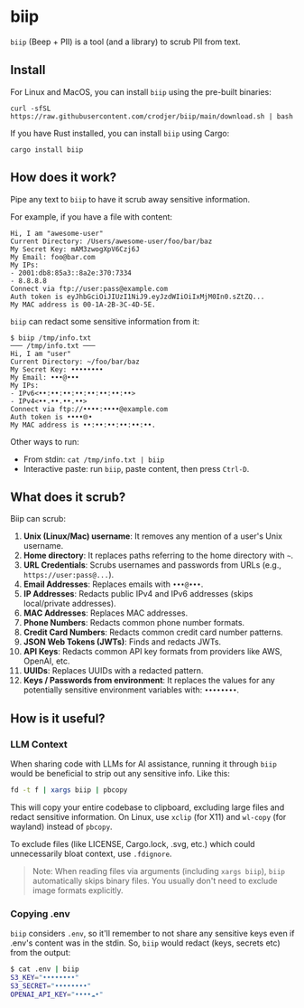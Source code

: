 # biip
`biip` (Beep + PII) is a tool (and a library) to scrub PII from text.

## Install
For Linux and MacOS, you can install `biip` using the pre-built binaries:
```
curl -sfSL https://raw.githubusercontent.com/crodjer/biip/main/download.sh | bash
```

If you have Rust installed, you can install `biip` using Cargo:
```
cargo install biip
```

## How does it work?
Pipe any text to `biip` to have it scrub away sensitive information.

For example, if you have a file with content:

```
Hi, I am "awesome-user"
Current Directory: /Users/awesome-user/foo/bar/baz
My Secret Key: mAM3zwogXpV6Czj6J
My Email: foo@bar.com
My IPs:
- 2001:db8:85a3::8a2e:370:7334
- 8.8.8.8
Connect via ftp://user:pass@example.com
Auth token is eyJhbGciOiJIUzI1NiJ9.eyJzdWIiOiIxMjM0In0.sZtZQ...
My MAC address is 00-1A-2B-3C-4D-5E.
```

`biip` can redact some sensitive information from it:

```
$ biip /tmp/info.txt
─── /tmp/info.txt ───
Hi, I am "user"
Current Directory: ~/foo/bar/baz
My Secret Key: ••••••••
My Email: •••@•••
My IPs:
- IPv6<••:••:••:••:••:••:••:••>
- IPv4<••.••.••.••>
Connect via ftp://••••:••••@example.com
Auth token is ••••🌐•
My MAC address is ••:••:••:••:••:••.
```

Other ways to run:

- From stdin: `cat /tmp/info.txt | biip`
- Interactive paste: run `biip`, paste content, then press `Ctrl-D`.

## What does it scrub?
Biip can scrub:

 1. **Unix (Linux/Mac) username**: It removes any mention of a user's Unix username.
 2. **Home directory**: It replaces paths referring to the home directory with `~`.
 3. **URL Credentials**: Scrubs usernames and passwords from URLs (e.g., `https://user:pass@...`).
 4. **Email Addresses**: Replaces emails with `•••@•••`.
 5. **IP Addresses**: Redacts public IPv4 and IPv6 addresses (skips local/private addresses).
 6. **MAC Addresses**: Replaces MAC addresses.
 7. **Phone Numbers**: Redacts common phone number formats.
 8. **Credit Card Numbers**: Redacts common credit card number patterns.
 9. **JSON Web Tokens (JWTs)**: Finds and redacts JWTs.
 10. **API Keys**: Redacts common API key formats from providers like AWS, OpenAI, etc.
 11. **UUIDs**: Replaces UUIDs with a redacted pattern.
 12. **Keys / Passwords from environment**: It replaces the values for any potentially sensitive environment variables with: `••••••••`.

## How is it useful?

### LLM Context
When sharing code with LLMs for AI assistance, running it through `biip` would
be beneficial to strip out any sensitive info. Like this:

```bash
fd -t f | xargs biip | pbcopy
```

This will copy your entire codebase to clipboard, excluding large files and
redact sensitive information. On Linux, use `xclip` (for X11) and `wl-copy` (for
wayland) instead of `pbcopy`.

To exclude files (like LICENSE, Cargo.lock, .svg, etc.) which could unnecessarily
bloat context, use `.fdignore`.

> Note: When reading files via arguments (including `xargs biip`), `biip`
> automatically skips binary files. You usually don't need to exclude image
> formats explicitly.

### Copying .env
`biip` considers `.env`, so it'll remember to not share any sensitive keys even
if .env's content was in the stdin.
So, `biip` would redact (keys, secrets etc) from the output:

```sh
$ cat .env | biip
S3_KEY="••••••••"
S3_SECRET="••••••••"
OPENAI_API_KEY="••••☁️•"
```
